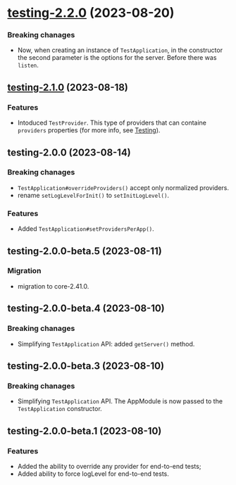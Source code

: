 <a name="testing-2.2.0"></a>
# [testing-2.2.0](https://github.com/ditsmod/ditsmod/releases/tag/testing-2.2.0) (2023-08-20)

### Breaking chanages

- Now, when creating an instance of `TestApplication`, in the constructor the second parameter is the options for the server. Before there was `listen`.

<a name="testing-2.1.0"></a>
## [testing-2.1.0](https://github.com/ditsmod/ditsmod/releases/tag/testing-2.1.0) (2023-08-18)

### Features

- Intoduced `TestProvider`. This type of providers that can containe `providers` properties (for more info, see [Testing](https://ditsmod.github.io/en/developer-guides/testing)).

<a name="testing-2.0.0"></a>
## testing-2.0.0 (2023-08-14)

### Breaking chanages

- `TestApplication#overrideProviders()` accept only normalized providers.
- rename `setLogLevelForInit()` to `setInitLogLevel()`.

### Features

- Added `TestApplication#setProvidersPerApp()`.

<a name="testing-2.0.0-beta.5"></a>
## testing-2.0.0-beta.5 (2023-08-11)

### Migration

- migration to core-2.41.0.

<a name="testing-2.0.0-beta.4"></a>
## testing-2.0.0-beta.4 (2023-08-10)

### Breaking chanages

- Simplifying `TestApplication` API: added `getServer()` method.

<a name="testing-2.0.0-beta.3"></a>
## testing-2.0.0-beta.3 (2023-08-10)

### Breaking chanages

- Simplifying `TestApplication` API. The AppModule is now passed to the `TestApplication` constructor.

<a name="testing-2.0.0-beta.1"></a>
## testing-2.0.0-beta.1 (2023-08-10)

### Features

- Added the ability to override any provider for end-to-end tests;
- Added ability to force logLevel for end-to-end tests.
